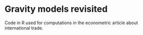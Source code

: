 # Gravity models revisited

Code in R used for computations in the econometric article about international trade.
